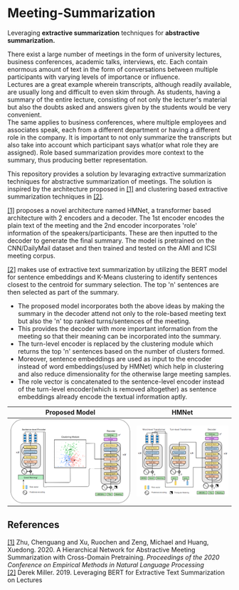 # Meeting-Summarization
Leveraging <b>extractive summarization</b> techniques for <b>abstractive summarization.</b> 

There exist a large number of meetings in the form of university lectures, business conferences, academic talks, interviews, etc. Each contain enormous amount of text in the form of conversations between multiple participants with varying levels of importance or influence.<br> 
Lectures are a great example wherein transcripts, although readily available, are usually long and difficult to even skim through. As students, having a summary of the entire lecture, consisting of not only the lecturer's material but also the doubts asked and answers given by the students would be very convenient.<br> 
The same applies to business conferences, where multiple employees and associates speak, each from a different department or having a different role in the company. It is important to not only summarize the transcripts but also take into account which participant says what(or what role they are assigned). Role based summarization provides more context to the summary, thus producing better representation. <br>

This repository provides a solution by levaraging extractive summarization techniques for abstractive summarization of meetings. The solution is inspired by the architecture proposed in [[1]](#1) and clustering based extractive summarization techniques in [[2]](#2).

[[1]](#1) proposes a novel architecture named HMNet, a transformer based architecture with 2 encoders and a decoder. The 1st encoder encodes the plain text of the meeting and the 2nd encoder incorporates 'role' information of the speakers/participants. These are then inputted to the decoder to generate the final summary. The model is pretrained on the CNN/DailyMail dataset and then trained and tested on the AMI and ICSI meeting corpus.<br>

[[2]](#2) makes use of extractive text summarization by utilizing the BERT model for sentence embeddings and K-Means clustering to identify sentences closest to the centroid for summary selection. The top 'n' sentences are then selected as part of the summary.<br>

- The proposed model incorporates both the above ideas by making the summary in the decoder attend not only to the role-based meeting text but also the 'n' top ranked turns/sentences of the meeting.
- This provides the decoder with more important information from the meeting so that their meaning can be incorporated into the summary. 
- The turn-level encoder is replaced by the clustering module which returns the top 'n' sentences based on the number of clusters formed.
- Moreover, sentence embeddings are used as input to the encoder instead of word embeddings(used by HMNet) which help in clustering and also reduce dimensionality for the otherwise large meeting samples.
- The role vector is concatenated to the sentence-level encoder instead of the turn-level encoder(which is removed altogether) as sentence embeddings already encode the textual information aptly.

Proposed Model            |  HMNet
:-------------------------:|:-------------------------:
![Proposed Model](assets/model.png)  |  ![HMNet](assets/hmnet.png)


## References
<a id="1" href="https://www.microsoft.com/en-us/research/publication/end-to-end-abstractive-summarization-for-meetings/">[1]</a> 
Zhu, Chenguang and Xu, Ruochen and Zeng, Michael and Huang, Xuedong. 2020. A Hierarchical Network for Abstractive Meeting Summarization with Cross-Domain Pretraining. <i>Proceedings of the 2020 Conference on Empirical Methods in Natural Language Processing</i>
<br>
<a id="2" href="https://arxiv.org/abs/1906.04165">[2]</a> 
Derek Miller. 2019. Leveraging BERT for Extractive Text Summarization on Lectures


